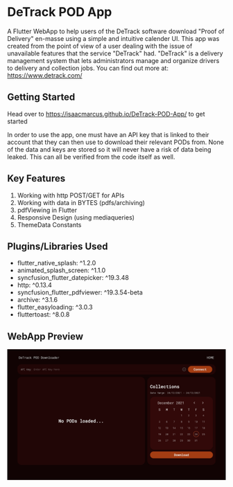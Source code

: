# DeTrack POD App

A Flutter WebApp to help users of the DeTrack software download "Proof of Delivery" en-masse using a simple and intuitive calender UI. This app was created from the point of view of a user dealing with the issue of unavailable features that the service "DeTrack" had. "DeTrack" is a delivery management system that lets administrators manage and organize drivers to delivery and collection jobs. You can find out more at: https://www.detrack.com/  

## Getting Started

Head over to https://isaacmarcus.github.io/DeTrack-POD-App/ to get started

In order to use the app, one must have an API key that is linked to their account that they can then use to download their relevant PODs from.
None of the data and keys are stored so it will never have a risk of data being leaked. This can all be verified from the code itself as well.

## Key Features

1. Working with http POST/GET for APIs
2. Working with data in BYTES (pdfs/archiving)
3. pdfViewing in Flutter
4. Responsive Design (using mediaqueries)
5. ThemeData Constants

## Plugins/Libraries Used
- flutter_native_splash: ^1.2.0
- animated_splash_screen: ^1.1.0
- syncfusion_flutter_datepicker: ^19.3.48
- http: ^0.13.4
- syncfusion_flutter_pdfviewer: ^19.3.54-beta
- archive: ^3.1.6
- flutter_easyloading: ^3.0.3
- fluttertoast: ^8.0.8

## WebApp Preview
![preview_img](https://github.com/isaacmarcus/DeTrack-POD-App/blob/main/assets/images/detrackpod_ss1.PNG?raw=true)
 
